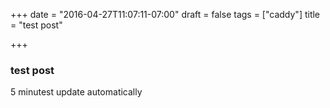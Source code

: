 +++ 
date = "2016-04-27T11:07:11-07:00" 
draft = false 
tags = ["caddy"] 
title = "test post"

+++

### test post
5 minutest update automatically
